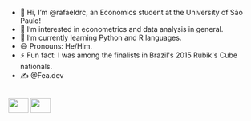 - 👋 Hi, I’m @rafaeldrc, an Economics student at the University of São Paulo!
- 👀 I’m interested in econometrics and data analysis in general.
- 🌱 I’m currently learning Python and R languages.
- 😄 Pronouns: He/Him.
- ⚡ Fun fact: I was among the finalists in Brazil's 2015 Rubik's Cube nationals.
- ✍️ @Fea.dev
<div style="display: inline_block"><br>
  <img align="center" height="30" width="40" src="https://cdn.jsdelivr.net/gh/devicons/devicon@latest/icons/python/python-original.svg" />
  <img align="center" height="30" width="40" src="https://cdn.jsdelivr.net/gh/devicons/devicon@latest/icons/r/r-original.svg" />
          
          
<!---
rafaeldrc/rafaeldrc is a ✨ special ✨ repository because its `README.md` (this file) appears on your GitHub profile.
You can click the Preview link to take a look at your changes.
--->
